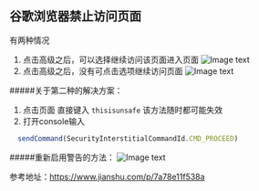 ## 谷歌浏览器禁止访问页面
有两种情况
1. 点击高级之后，可以选择继续访问该页面进入页面
  ![Image text](https://upload-images.jianshu.io/upload_images/20785489-dfeeb2fd445c0c06.jpg?imageMogr2/auto-orient/strip|imageView2/2/w/1200/format/webp)
2. 点击高级之后，没有可点击选项继续访问页面
  ![Image text](https://upload-images.jianshu.io/upload_images/20785489-49a09079e6d2adcd.jpg?imageMogr2/auto-orient/strip|imageView2/2/w/1200/format/webp)

#####关于第二种的解决方案：

1. 点击页面 直接键入 `thisisunsafe` 该方法随时都可能失效
2. 打开console输入 
```javascript
  sendCommand(SecurityInterstitialCommandId.CMD_PROCEED)
```

#####重新启用警告的方法：
  ![Image text](https://upload-images.jianshu.io/upload_images/20785489-992891faaa91fd44.jpg?imageMogr2/auto-orient/strip|imageView2/2/w/630/format/webp)


参考地址：https://www.jianshu.com/p/7a78e11f538a